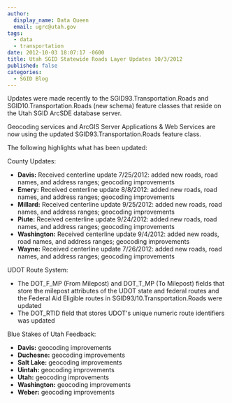 ```yaml
---
author:
  display_name: Data Queen
  email: ugrc@utah.gov
tags:
  - data
  - transportation
date: 2012-10-03 18:07:17 -0600
title: Utah SGID Statewide Roads Layer Updates 10/3/2012
published: false
categories:
  - SGID Blog
---
```

Updates were made recently to the SGID93.Transportation.Roads and SGID10.Transportation.Roads (new schema) feature classes that reside on the Utah SGID ArcSDE database server.

Geocoding services and ArcGIS Server Applications & Web Services are now using the updated SGID93.Transportation.Roads feature class.

The following highlights what has been updated:

County Updates:

- **Davis:** Received centerline update 7/25/2012: added new roads, road names, and address ranges; geocoding improvements
- **Emery:** Received centerline update 8/8/2012: added new roads, road names, and address ranges; geocoding improvements
- **Millard:** Received centerline update 9/25/2012: added new roads, road names, and address ranges; geocoding improvements
- **Piute:** Received centerline update 9/24/2012: added new roads, road names, and address ranges; geocoding improvements
- **Washington:** Received centerline update 9/4/2012: added new roads, road names, and address ranges; geocoding improvements
- **Wayne:** Received centerline update 7/26/2012: added new roads, road names, and address ranges; geocoding improvements

UDOT Route System:

- The DOT\_F\_MP (From Milepost) and DOT\_T\_MP (To Milepost) fields that store the milepost attributes of the UDOT state and federal routes and the Federal Aid Eligible routes in SGID93/10.Transportation.Roads were updated
- The DOT_RTID field that stores UDOT's unique numeric route identifiers was updated

Blue Stakes of Utah Feedback:

- **Davis:** geocoding improvements
- **Duchesne:** geocoding improvements
- **Salt Lake:** geocoding improvements
- **Uintah:** geocoding improvements
- **Utah:** geocoding improvements
- **Washington:** geocoding improvements
- **Weber:** geocoding improvements
